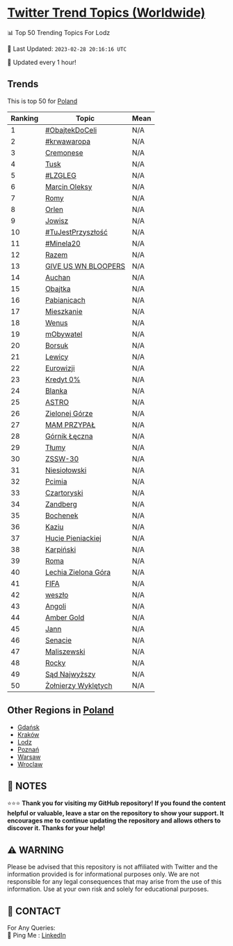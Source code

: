 [Twitter Trend Topics (Worldwide)](https://github.com/ErcinDedeoglu/Twitter-Trend-Topics)
==========


📊 Top 50 Trending Topics For Lodz

📆 Last Updated: `2023-02-28 20:16:16 UTC`

🔧 Updated every 1 hour!


## Trends

This is top 50 for [Poland](</Poland>)

| Ranking | Topic | Mean |
| ------- | ------------ | ------------ |
| 1 | [#ObajtekDoCeli](http://twitter.com/search?q=%23ObajtekDoCeli) | N/A |
| 2 | [#krwawaropa](http://twitter.com/search?q=%23krwawaropa) | N/A |
| 3 | [Cremonese](http://twitter.com/search?q=Cremonese) | N/A |
| 4 | [Tusk](http://twitter.com/search?q=Tusk) | N/A |
| 5 | [#LZGLEG](http://twitter.com/search?q=%23LZGLEG) | N/A |
| 6 | [Marcin Oleksy](http://twitter.com/search?q=Marcin+Oleksy) | N/A |
| 7 | [Romy](http://twitter.com/search?q=Romy) | N/A |
| 8 | [Orlen](http://twitter.com/search?q=Orlen) | N/A |
| 9 | [Jowisz](http://twitter.com/search?q=Jowisz) | N/A |
| 10 | [#TuJestPrzyszłość](http://twitter.com/search?q=%23TuJestPrzysz%c5%82o%c5%9b%c4%87) | N/A |
| 11 | [#Minela20](http://twitter.com/search?q=%23Minela20) | N/A |
| 12 | [Razem](http://twitter.com/search?q=Razem) | N/A |
| 13 | [GIVE US WN BLOOPERS](http://twitter.com/search?q=GIVE+US+WN+BLOOPERS) | N/A |
| 14 | [Auchan](http://twitter.com/search?q=Auchan) | N/A |
| 15 | [Obajtka](http://twitter.com/search?q=Obajtka) | N/A |
| 16 | [Pabianicach](http://twitter.com/search?q=Pabianicach) | N/A |
| 17 | [Mieszkanie](http://twitter.com/search?q=Mieszkanie) | N/A |
| 18 | [Wenus](http://twitter.com/search?q=Wenus) | N/A |
| 19 | [mObywatel](http://twitter.com/search?q=mObywatel) | N/A |
| 20 | [Borsuk](http://twitter.com/search?q=Borsuk) | N/A |
| 21 | [Lewicy](http://twitter.com/search?q=Lewicy) | N/A |
| 22 | [Eurowizji](http://twitter.com/search?q=Eurowizji) | N/A |
| 23 | [Kredyt 0%](http://twitter.com/search?q=Kredyt+0%25) | N/A |
| 24 | [Blanka](http://twitter.com/search?q=Blanka) | N/A |
| 25 | [ASTRO](http://twitter.com/search?q=ASTRO) | N/A |
| 26 | [Zielonej Górze](http://twitter.com/search?q=Zielonej+G%c3%b3rze) | N/A |
| 27 | [MAM PRZYPAŁ](http://twitter.com/search?q=MAM+PRZYPA%c5%81) | N/A |
| 28 | [Górnik Łęczna](http://twitter.com/search?q=G%c3%b3rnik+%c5%81%c4%99czna) | N/A |
| 29 | [Tłumy](http://twitter.com/search?q=T%c5%82umy) | N/A |
| 30 | [ZSSW-30](http://twitter.com/search?q=ZSSW-30) | N/A |
| 31 | [Niesiołowski](http://twitter.com/search?q=Niesio%c5%82owski) | N/A |
| 32 | [Pcimia](http://twitter.com/search?q=Pcimia) | N/A |
| 33 | [Czartoryski](http://twitter.com/search?q=Czartoryski) | N/A |
| 34 | [Zandberg](http://twitter.com/search?q=Zandberg) | N/A |
| 35 | [Bochenek](http://twitter.com/search?q=Bochenek) | N/A |
| 36 | [Kaziu](http://twitter.com/search?q=Kaziu) | N/A |
| 37 | [Hucie Pieniackiej](http://twitter.com/search?q=Hucie+Pieniackiej) | N/A |
| 38 | [Karpiński](http://twitter.com/search?q=Karpi%c5%84ski) | N/A |
| 39 | [Roma](http://twitter.com/search?q=Roma) | N/A |
| 40 | [Lechia Zielona Góra](http://twitter.com/search?q=Lechia+Zielona+G%c3%b3ra) | N/A |
| 41 | [FIFA](http://twitter.com/search?q=FIFA) | N/A |
| 42 | [weszło](http://twitter.com/search?q=wesz%c5%82o) | N/A |
| 43 | [Angoli](http://twitter.com/search?q=Angoli) | N/A |
| 44 | [Amber Gold](http://twitter.com/search?q=Amber+Gold) | N/A |
| 45 | [Jann](http://twitter.com/search?q=Jann) | N/A |
| 46 | [Senacie](http://twitter.com/search?q=Senacie) | N/A |
| 47 | [Maliszewski](http://twitter.com/search?q=Maliszewski) | N/A |
| 48 | [Rocky](http://twitter.com/search?q=Rocky) | N/A |
| 49 | [Sąd Najwyższy](http://twitter.com/search?q=S%c4%85d+Najwy%c5%bcszy) | N/A |
| 50 | [Żołnierzy Wyklętych](http://twitter.com/search?q=%c5%bbo%c5%82nierzy+Wykl%c4%99tych) | N/A |



## Other Regions in [Poland](</Poland>)

* [Gdańsk](</Poland/Gdańsk.md>)
* [Kraków](</Poland/Kraków.md>)
* [Lodz](</Poland/Lodz.md>)
* [Poznań](</Poland/Poznań.md>)
* [Warsaw](</Poland/Warsaw.md>)
* [Wroclaw](</Poland/Wroclaw.md>)



## 📝 NOTES

⭐⭐⭐ **Thank you for visiting my GitHub repository! If you found the content helpful or valuable, leave a star on the repository to show your support. It encourages me to continue updating the repository and allows others to discover it. Thanks for your help!**


## ⚠️ WARNING

Please be advised that this repository is not affiliated with Twitter and the information provided is for informational purposes only. We are not responsible for any legal consequences that may arise from the use of this information. Use at your own risk and solely for educational purposes.


## 📨 CONTACT

 For Any Queries:  
            🏓 Ping Me : [LinkedIn](https://www.linkedin.com/in/ercindedeoglu/)
